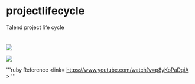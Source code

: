 # projectlifecycle
Talend project life cycle

<img src="https://user-images.githubusercontent.com/36667485/40888396-d931cec4-6756-11e8-8111-424f28620308.jpg" width="50" height="10">

![](user_images/Talend%20Studio%20#4)

![](https://user-images.githubusercontent.com/36667485/40888396-d931cec4-6756-11e8-8111-424f28620308.jpg)

'''ruby
Reference <link= https://www.youtube.com/watch?v=p8yKoPaDqiA >
'''
